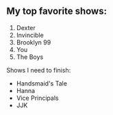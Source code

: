 
## My top favorite shows:
1. Dexter
1. Invincible
1. Brooklyn 99
1. You
1. The Boys

Shows I need to finish:
- Handsmaid's Tale
- Hanna
- Vice Principals
- JJK
